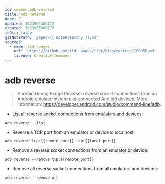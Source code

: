 ```yaml
---
id: common.adb-reverse
title: Adb Reverse
desc: ''
updated: 1623965306172
created: 1623965306172
isDir: false
gitNotePath: 'pages/{{ noteHiearchy }}.md'
sources:
  - name: tldr-pages
    url: 'https://github.com/tldr-pages/tldr/blob/master/LICENSE.md'
    license: Creative Commons
---
```

# adb reverse

> Android Debug Bridge Reverse: reverse socket connections from an Android emulator instance or connected Android devices.
> More information: <https://developer.android.com/studio/command-line/adb>.

- List all reverse socket connections from emulators and devices:

`adb reverse --list`

- Reverse a TCP port from an emulator or device to localhost:

`adb reverse tcp:{{remote_port}} tcp:{{local_port}}`

- Remove a reverse socket connections from an emulator or device:

`adb reverse --remove tcp:{{remote_port}}`

- Remove all reverse socket connections from all emulators and devices:

`adb reverse --remove-all`

